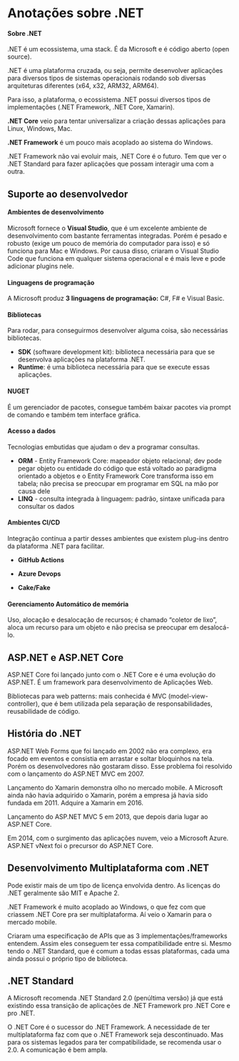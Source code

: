 # Anotações sobre .NET

#### Sobre .NET

.NET é um ecossistema, uma stack. É da Microsoft e é código aberto (open source).

.NET é uma plataforma cruzada, ou seja, permite desenvolver aplicações para diversos tipos de sistemas operacionais rodando sob diversas arquiteturas diferentes (x64, x32, ARM32, ARM64).

Para isso, a plataforma, o ecossistema .NET possui diversos tipos de implementações (.NET Framework, .NET Core, Xamarin).

**.NET Core** veio para tentar universalizar a criação dessas aplicações para Linux, Windows, Mac.

**.NET Framework** é um pouco mais acoplado ao sistema do Windows.

.NET Framework não vai evoluir mais, .NET Core é o futuro. Tem que ver o .NET Standard para fazer aplicações que possam interagir uma com a outra.



## Suporte ao desenvolvedor

#### Ambientes de desenvolvimento

Microsoft fornece o **Visual Studio**, que é um excelente ambiente de desenvolvimento com bastante ferramentas integradas. Porém é pesado e robusto (exige um pouco de memória do computador para isso) e só funciona para Mac e Windows. Por causa disso, criaram o Visual Studio Code que funciona em qualquer sistema operacional e é mais leve e pode adicionar plugins nele.



#### Linguagens de programação

A Microsoft produz **3 linguagens de programação:** C#, F# e Visual Basic.



#### Bibliotecas

Para rodar, para conseguirmos desenvolver alguma coisa, são necessárias bibliotecas.

- **SDK** (software development kit): biblioteca necessária para que se desenvolva aplicações na plataforma .NET.
- **Runtime**: é uma biblioteca necessária para que se execute essas aplicações.



#### NUGET

É um gerenciador de pacotes, consegue também baixar pacotes via prompt de comando e também tem interface gráfica.



#### Acesso a dados 

Tecnologias embutidas que ajudam o dev a programar consultas.

- **ORM** - Entity Framework Core: mapeador objeto relacional; dev pode pegar objeto ou entidade do código que está voltado ao paradigma orientado a objetos e o Entity Framework Core transforma isso em tabela; não precisa se preocupar em programar em SQL na mão por causa dele
- **LINQ** - consulta integrada à linguagem: padrão, sintaxe unificada para consultar os dados



#### Ambientes CI/CD

Integração contínua a partir desses ambientes que existem plug-ins dentro da plataforma .NET para facilitar.

- **GitHub Actions**

- **Azure Devops**

- **Cake/Fake**

  

#### Gerenciamento Automático de memória

Uso, alocação e desalocação de recursos; é chamado “coletor de lixo”, aloca um recurso para um objeto e não precisa se preocupar em desalocá-lo.



## ASP.NET e ASP.NET Core

ASP.NET Core foi lançado junto com o .NET Core e é uma evolução do ASP.NET. É um framework para desenvolvimento de Aplicações Web.

Bibliotecas para web patterns: mais conhecida é MVC (model-view-controller), que é bem utilizada pela separação de responsabilidades, reusabilidade de código.



## História do .NET

ASP.NET Web Forms que foi lançado em 2002 não era complexo, era focado em eventos e consistia em arrastar e soltar bloquinhos na tela. Porém os desenvolvedores não gostaram disso. Esse problema foi resolvido com o lançamento do ASP.NET MVC em 2007.

Lançamento do Xamarin demonstra olho no mercado mobile. A Microsoft ainda não havia adquirido o Xamarin, porém a empresa já havia sido fundada em 2011. Adquire a Xamarin em 2016.

Lançamento do ASP.NET MVC 5 em 2013, que depois daria lugar ao ASP.NET Core.

Em 2014, com o surgimento das aplicações nuvem, veio a Microsoft Azure. ASP.NET vNext foi o precursor do ASP.NET Core.



## Desenvolvimento Multiplataforma com .NET

Pode existir mais de um tipo de licença envolvida dentro. As licenças do .NET geralmente são MIT e Apache 2.

.NET Framework é muito acoplado ao Windows, o que fez com que criassem .NET Core pra ser multiplataforma. Aí veio o Xamarin para o mercado mobile.

Criaram uma especificação de APIs que as 3 implementações/frameworks entendem. Assim eles conseguem ter essa compatibilidade entre si. Mesmo tendo o .NET Standard, que é comum a todas essas plataformas, cada uma ainda possui o próprio tipo de biblioteca.



## .NET Standard

A Microsoft recomenda .NET Standard 2.0 (penúltima versão) já que está existindo essa transição de aplicações de .NET Framework pro .NET Core e pro .NET.

O .NET Core é o sucessor do .NET Framework. A necessidade de ter multiplataforma faz com que o .NET Framework seja descontinuado. Mas para os sistemas legados para ter compatibilidade, se recomenda usar o 2.0. A comunicação é bem ampla.

